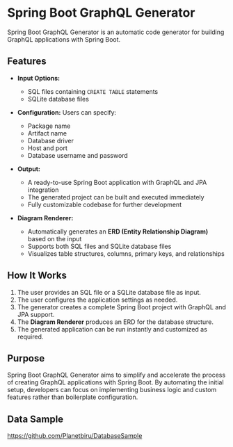 # Spring Boot GraphQL Generator

Spring Boot GraphQL Generator is an automatic code generator for building GraphQL applications with Spring Boot.

## Features

* **Input Options:**

  * SQL files containing `CREATE TABLE` statements
  * SQLite database files

* **Configuration:**
  Users can specify:

  * Package name
  * Artifact name
  * Database driver
  * Host and port
  * Database username and password

* **Output:**

  * A ready-to-use Spring Boot application with GraphQL and JPA integration
  * The generated project can be built and executed immediately
  * Fully customizable codebase for further development

* **Diagram Renderer:**

  * Automatically generates an **ERD (Entity Relationship Diagram)** based on the input
  * Supports both SQL files and SQLite database files
  * Visualizes table structures, columns, primary keys, and relationships

## How It Works

1. The user provides an SQL file or a SQLite database file as input.
2. The user configures the application settings as needed.
3. The generator creates a complete Spring Boot project with GraphQL and JPA support.
4. The **Diagram Renderer** produces an ERD for the database structure.
5. The generated application can be run instantly and customized as required.

## Purpose

Spring Boot GraphQL Generator aims to simplify and accelerate the process of creating GraphQL applications with Spring Boot. By automating the initial setup, developers can focus on implementing business logic and custom features rather than boilerplate configuration.

## Data Sample

https://github.com/Planetbiru/DatabaseSample